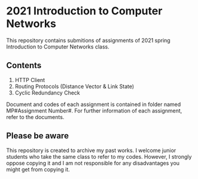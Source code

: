 # 2021 Introduction to Computer Networks
This repository contains submitions of assignments of 2021 spring Introduction to Computer Networks class.

## Contents
1. HTTP Client
2. Routing Protocols (Distance Vector & Link State)
3. Cyclic Redundancy Check

Document and codes of each assignment is contained in folder named MP#Assignment Number#. For further information of each assignment, refer to the documents.

## Please be aware
This repository is created to archive my past works. I welcome junior students who take the same class to refer to my codes. However, I strongly oppose copying it and I am not responsible for any disadvantages you might get from copying it.
